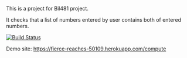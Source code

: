 This is a project for Bil481 project.

It checks that a list of numbers entered by user contains both of entered numbers.

[![Build Status](https://app.travis-ci.com/Grabus61/Bil481_App.svg?branch=main)](https://app.travis-ci.com/Grabus61/Bil481_App)

Demo site: https://fierce-reaches-50109.herokuapp.com/compute
